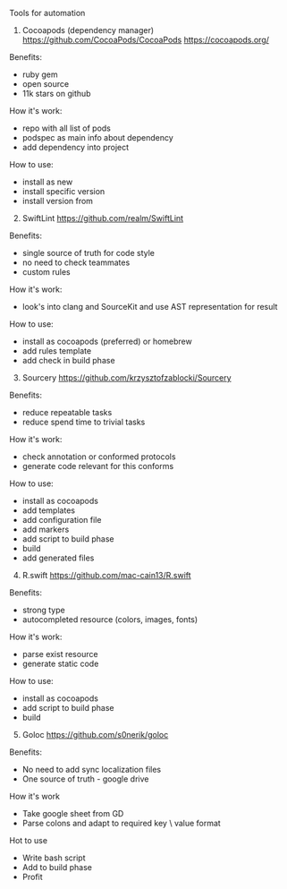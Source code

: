 Tools for automation

1. Cocoapods (dependency manager)
https://github.com/CocoaPods/CocoaPods
https://cocoapods.org/

Benefits:
- ruby gem
- open source
- 11k stars on github

How it's work:
- repo with all list of pods
- podspec as main info about dependency
- add dependency into project

How to use:
- install as new
- install specific version
- install version from 

2. SwiftLint
https://github.com/realm/SwiftLint

Benefits:
- single source of truth for code style
- no need to check teammates
- custom rules

How it's work:
- look's into clang and SourceKit and use AST representation for result

How to use:
- install as cocoapods (preferred) or homebrew
- add rules template
- add check in build phase

3. Sourcery
https://github.com/krzysztofzablocki/Sourcery

Benefits:
- reduce repeatable tasks
- reduce spend time to trivial tasks

How it's work:
- check annotation or conformed protocols
- generate code relevant for this conforms

How to use:
- install as cocoapods
- add templates
- add configuration file
- add markers
- add script to build phase
- build
- add generated files

4. R.swift
https://github.com/mac-cain13/R.swift

Benefits:
- strong type
- autocompleted resource (colors, images, fonts)

How it's work:
- parse exist resource
- generate static code

How to use:
- install as cocoapods 
- add script to build phase
- build

5. Goloc
https://github.com/s0nerik/goloc

Benefits:
- No need to add sync localization files 
- One source of truth - google drive

How it's work
- Take google sheet from GD
- Parse colons and adapt to required key \ value format

Hot to use
- Write bash script
- Add to build phase
- Profit